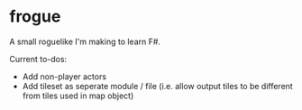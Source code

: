 # frogue

A small roguelike I'm making to learn F#.

Current to-dos:

- Add non-player actors
- Add tileset as seperate module / file (i.e. allow output tiles to be different from tiles used in map object)
